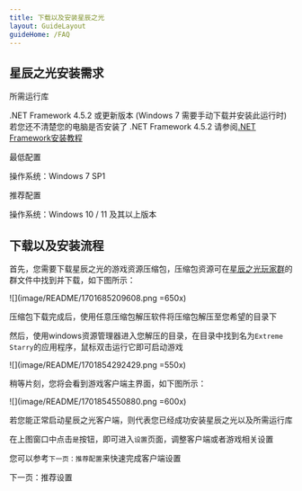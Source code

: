 ```yaml
---
title: 下载以及安装星辰之光
layout: GuideLayout
guideHome: /FAQ
---
```


## 星辰之光安装需求

所需运行库

.NET Framework 4.5.2 或更新版本 (Windows 7 需要手动下载并安装此运行时)
若您还不清楚您的电脑是否安装了 .NET Framework 4.5.2
请参阅[.NET Framework安装教程](../Error/Dialog/DotnetFramework)

最低配置

操作系统：Windows 7 SP1

推荐配置

操作系统：Windows 10 / 11 及其以上版本

## 下载以及安装流程

首先，您需要下载星辰之光的游戏资源压缩包，压缩包资源可在[星辰之光玩家群](/FAQ/Support/README.md)的群文件中找到并下载，如下图所示：

![](image/README/1701685209608.png =650x)

压缩包下载完成后，使用任意压缩包解压软件将压缩包解压至您希望的目录下

然后，使用windows资源管理器进入您解压的目录，在目录中找到名为`Extreme Starry`的应用程序，鼠标双击运行它即可启动游戏

![](image/README/1701854292429.png =550x)

稍等片刻，您将会看到游戏客户端主界面，如下图所示：

![](image/README/1701854550880.png =600x)

若您能正常启动星辰之光客户端，则代表您已经成功安装星辰之光以及所需运行库

在上图窗口中点击`是`按钮，即可进入`设置`页面，调整客户端或者游戏相关设置

您可以参考`下一页：推荐配置`来快速完成客户端设置

<GuideButton to="/FAQ/QuickStart/ESSetting">下一页：推荐设置</GuideButton>
